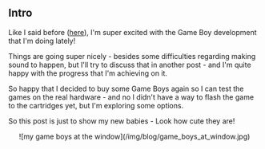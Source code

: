 <!-- tags: game-boy, dev, retro-programming -->

## Intro

Like I said before ([here](./26-Jun-2020-Game-Boy-Adventures.html)), I'm super excited
with the Game Boy development that I'm doing lately!

Things are going super nicely - besides some difficulties regarding making sound
to happen, but I'll try to discuss that in another post - and I'm quite happy
with the progress that I'm achieving on it.

So happy that I decided to buy some Game Boys again so I can test the games on
the real hardware - and no I didn't have a way to flash the game to the cartridges yet,
but I'm exploring some options.

So this post is just to show my new babies - Look how cute they are!

<center>
    ![my game boys at the window](/img/blog/game_boys_at_window.jpg)
</center>
